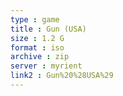 ```yaml
---
type : game
title : Gun (USA)
size : 1.2 G
format : iso
archive : zip
server : myrient
link2 : Gun%20%28USA%29
---
```

